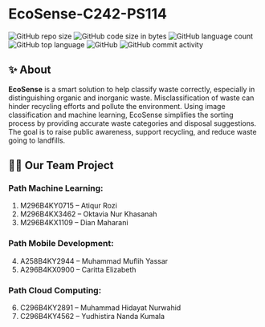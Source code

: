 # EcoSense-C242-PS114
![GitHub repo size](https://img.shields.io/github/repo-size/yudhistirank/EcoSense-C242-PS114/tree/MD?color=red&label=repository%20size)
![GitHub code size in bytes](https://img.shields.io/github/languages/code-size/yudhistirank/EcoSense-C242-PS114/tree/MD?color=red)
![GitHub language count](https://img.shields.io/github/languages/count/yudhistirank/EcoSense-C242-PS114/tree/MD)
![GitHub top language](https://img.shields.io/github/languages/top/yudhistirank/EcoSense-C242-PS114/tree/MD)
![GitHub](https://img.shields.io/github/license/yudhistirank/EcoSense-C242-PS114/tree/MD?color=yellow)
![GitHub commit activity](https://img.shields.io/github/commit-activity/m/yudhistirank/EcoSense-C242-PS114/tree/MD?color=brightgreen&label=commits)

## ✨ About
**EcoSense** is a smart solution to help classify waste correctly, especially in distinguishing organic and inorganic waste. Misclassification of waste can hinder recycling efforts and pollute the environment. Using image classification and machine learning, EcoSense simplifies the sorting process by providing accurate waste categories and disposal suggestions. The goal is to raise public awareness, support recycling, and reduce waste going to landfills.

## 👨‍💻 Our Team Project

### Path Machine Learning:
1. M296B4KY0715 – Atiqur Rozi
3. M296B4KX3462 – Oktavia Nur Khasanah
4. M296B4KX1109 – Dian Maharani

### Path Mobile Development:
4. A258B4KY2944 – Muhammad Muflih Yassar
5. A296B4KX0900 – Caritta Elizabeth

### Path Cloud Computing:
6. C296B4KY2891 – Muhammad Hidayat Nurwahid
7. C296B4KY4562 – Yudhistira Nanda Kumala
